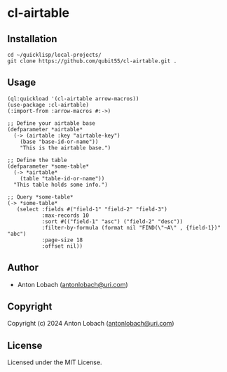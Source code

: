 # cl-airtable

## Installation

```
cd ~/quicklisp/local-projects/
git clone https://github.com/qubit55/cl-airtable.git .
```

## Usage
```
(ql:quickload '(cl-airtable arrow-macros))
(use-package :cl-airtable)
(:import-from :arrow-macros #:->)

;; Define your airtable base
(defparameter *airtable*
  (-> (airtable :key "airtable-key")
    (base "base-id-or-name"))
    "This is the airtable base.")

;; Define the table
(defparameter *some-table*
  (-> *airtable*
    (table "table-id-or-name"))
  "This table holds some info.")

;; Query *some-table*
(-> *some-table*
   (select :fields #("field-1" "field-2" "field-3")
           :max-records 10
           :sort #(("field-1" "asc") ("field-2" "desc"))
           :filter-by-formula (format nil "FIND(\"~A\" , {field-1})" "abc")
           :page-size 18
           :offset nil))
```

## Author

* Anton Lobach (antonlobach@uri.com)

## Copyright

Copyright (c) 2024 Anton Lobach (antonlobach@uri.com)

## License

Licensed under the MIT License.
